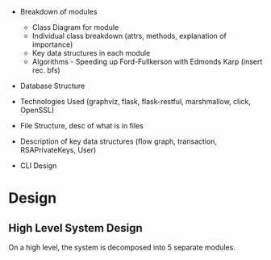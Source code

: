 + Breakdown of modules
	+ Class Diagram for module
	+ Individual class breakdown (attrs, methods, explanation of importance)
	+ Key data structures in each module
	+ Algorithms - Speeding up Ford-Fullkerson with Edmonds Karp (insert rec. bfs)

+ Database Structure

+ Technologies Used (graphviz, flask, flask-restful, marshmallow, click, OpenSSL)
+ File Structure, desc of what is in files
+ Description of key data structures (flow graph, transaction, RSAPrivateKeys, User)

+ CLI Design

# Design

## High Level System Design

On a high level, the system is decomposed into 5 separate modules. 


